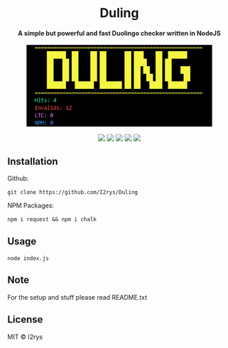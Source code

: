 
<h1 align="center">Duling</h1>
<h4 align="center">A simple but powerful and fast Duolingo checker written in NodeJS</h4>
<p align="center">
<img src="https://github.com/I2rys/Duling/raw/main/preview.PNG?raw=true"></img>
</p>
<p align="center">
	<a href="https://github.com/I2rys/Duling/blob/main/LICENSE"><img src="https://img.shields.io/github/license/I2rys/Duling?style=flat-square"></img></a>
	<a href="https://github.com/I2rys/Duling"><img src="https://bettercodehub.com/edge/badge/I2rys/Duling?branch=main"></a>
	<a href="https://github.com/I2rys/Duling/issues"><img src="https://img.shields.io/github/issues/I2rys/Duling.svg"></img></a>
	<a href="https://github.com/I2rys/Duling"><img src="https://img.shields.io/badge/version-1.0.0-orange"></img></a>
	<a href="https://nodejs.org/"><img src="https://img.shields.io/badge/-Nodejs-green?style=flat-square&logo=Node.js"></img></a>
</p>


## Installation
Github:

    git clone https://github.com/I2rys/Duling

NPM Packages:

    npm i request && npm i chalk


## Usage

    node index.js

## Note
For the setup and stuff please read README.txt

## License
MIT © I2rys
